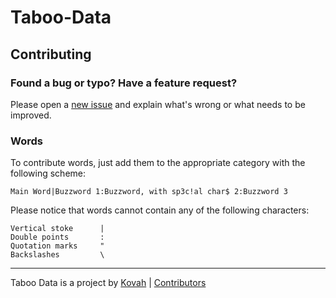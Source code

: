 # Taboo-Data

## Contributing

### Found a bug or typo? Have a feature request?

Please open a [new issue](https://github.com/Kovah/Taboo-Data/issues/new) and explain what's wrong
or what needs to be improved.

### Words

To contribute words, just add them to the appropriate category with the following scheme:

    Main Word|Buzzword 1:Buzzword, with sp3c!al char$ 2:Buzzword 3

Please notice that words cannot contain any of the following characters:

    Vertical stoke      |
    Double points       :
    Quotation marks     "
    Backslashes         \


---

Taboo Data is a project by [Kovah](https://kovah.de) | [Contributors](https://github.com/Kovah/Taboo-Data/graphs/contributors)
